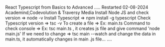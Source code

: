 React Typescript from Basics to Advanced .....
Restarted 02-08-2024
Academind,Codevolution & Traversy Media
Install Node JS and check version => node -v
Install Typescript => npm install -g typescript
Check Typescript version => tsc -v
To create a file => Ex: main.ts
Command to check console => Ex: tsc main.ts , it creates js file and give command 'node main.js'
If we need to change => tsc main --watch and change the data in main.ts, it automatically changes in main .js file...
....
